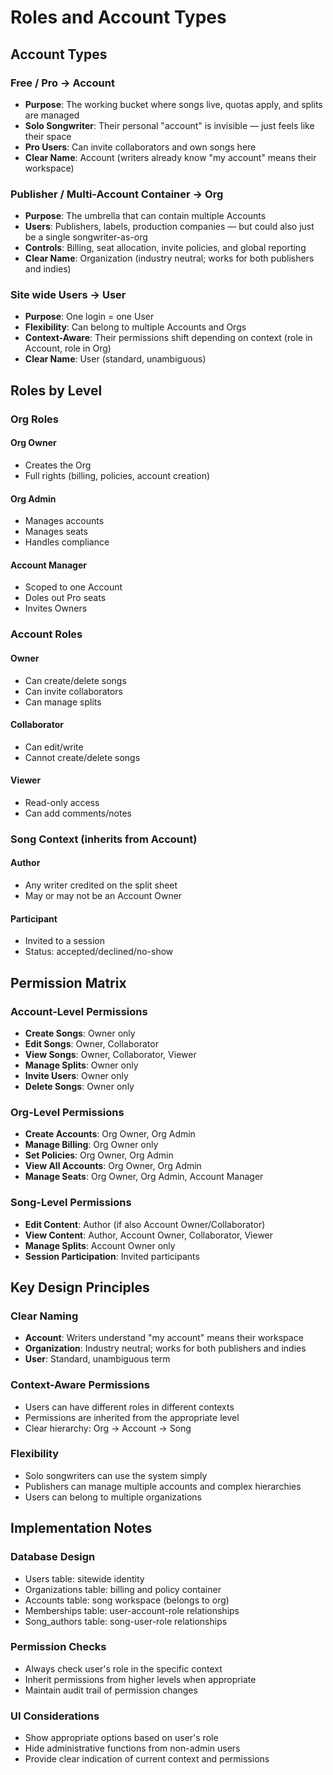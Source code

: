 # Roles and Account Types

## Account Types

### Free / Pro → Account

- **Purpose**: The working bucket where songs live, quotas apply, and splits are managed
- **Solo Songwriter**: Their personal "account" is invisible — just feels like their space
- **Pro Users**: Can invite collaborators and own songs here
- **Clear Name**: Account (writers already know "my account" means their workspace)

### Publisher / Multi-Account Container → Org

- **Purpose**: The umbrella that can contain multiple Accounts
- **Users**: Publishers, labels, production companies — but could also just be a single songwriter-as-org
- **Controls**: Billing, seat allocation, invite policies, and global reporting
- **Clear Name**: Organization (industry neutral; works for both publishers and indies)

### Site wide Users → User

- **Purpose**: One login = one User
- **Flexibility**: Can belong to multiple Accounts and Orgs
- **Context-Aware**: Their permissions shift depending on context (role in Account, role in Org)
- **Clear Name**: User (standard, unambiguous)

## Roles by Level

### Org Roles

#### Org Owner

- Creates the Org
- Full rights (billing, policies, account creation)

#### Org Admin

- Manages accounts
- Manages seats
- Handles compliance

#### Account Manager

- Scoped to one Account
- Doles out Pro seats
- Invites Owners

### Account Roles

#### Owner

- Can create/delete songs
- Can invite collaborators
- Can manage splits

#### Collaborator

- Can edit/write
- Cannot create/delete songs

#### Viewer

- Read-only access
- Can add comments/notes

### Song Context (inherits from Account)

#### Author

- Any writer credited on the split sheet
- May or may not be an Account Owner

#### Participant

- Invited to a session
- Status: accepted/declined/no-show

## Permission Matrix

### Account-Level Permissions

- **Create Songs**: Owner only
- **Edit Songs**: Owner, Collaborator
- **View Songs**: Owner, Collaborator, Viewer
- **Manage Splits**: Owner only
- **Invite Users**: Owner only
- **Delete Songs**: Owner only

### Org-Level Permissions

- **Create Accounts**: Org Owner, Org Admin
- **Manage Billing**: Org Owner only
- **Set Policies**: Org Owner, Org Admin
- **View All Accounts**: Org Owner, Org Admin
- **Manage Seats**: Org Owner, Org Admin, Account Manager

### Song-Level Permissions

- **Edit Content**: Author (if also Account Owner/Collaborator)
- **View Content**: Author, Account Owner, Collaborator, Viewer
- **Manage Splits**: Account Owner only
- **Session Participation**: Invited participants

## Key Design Principles

### Clear Naming

- **Account**: Writers understand "my account" means their workspace
- **Organization**: Industry neutral; works for both publishers and indies
- **User**: Standard, unambiguous term

### Context-Aware Permissions

- Users can have different roles in different contexts
- Permissions are inherited from the appropriate level
- Clear hierarchy: Org → Account → Song

### Flexibility

- Solo songwriters can use the system simply
- Publishers can manage multiple accounts and complex hierarchies
- Users can belong to multiple organizations

## Implementation Notes

### Database Design

- Users table: sitewide identity
- Organizations table: billing and policy container
- Accounts table: song workspace (belongs to org)
- Memberships table: user-account-role relationships
- Song_authors table: song-user-role relationships

### Permission Checks

- Always check user's role in the specific context
- Inherit permissions from higher levels when appropriate
- Maintain audit trail of permission changes

### UI Considerations

- Show appropriate options based on user's role
- Hide administrative functions from non-admin users
- Provide clear indication of current context and permissions
